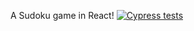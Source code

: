 A Sudoku game in React!
[![Cypress tests](https://github.com/NataliaDiaz5/sudoku/actions/workflows/ci.yml/badge.svg?branch=master)](https://github.com/NataliaDiaz5/sudoku/actions/workflows/ci.yml)

